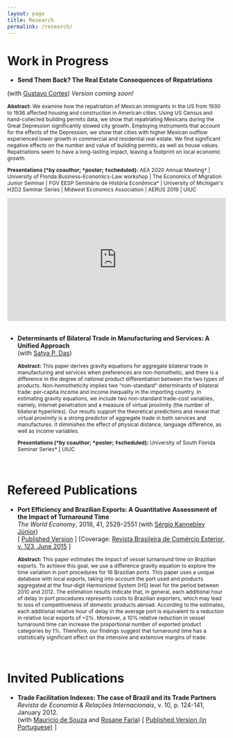 ```yaml
---
layout: page
title: Research
permalink: /research/
---
```


<style>
   .iframe-container {
  padding-top: 56.25%;
  position: relative;
   }
 
.iframe-container iframe {
   border: 0;
   height: 100%;
   width: 100%;
   position: absolute;
   top: 0;
   left: 0;
 }
 </style>

# Work in Progress

- <p style="font-size:14px"><b>Send Them Back? The Real Estate Consequences of Repatriations</b><br>
(with <a href="https://sites.google.com/site/cortesgustavos" target="_blank"> Gustavo Cortes</a>)  <em>Version coming soon! </em></p>

   <p style="font-size:12px"><b>Abstract:</b> We examine how the repatriation of Mexican immigrants in the US from 1930 to 1936 affected housing and construction in American cities. Using US Census and hand-collected building permits data, we show that repatriating Mexicans during the Great Depression significantly slowed city growth. Employing instruments that account for the effects of the Depression, we show that cities with higher Mexican outflow experienced lower growth in commercial and residential real estate. We find significant negative effects on the number and value of building permits, as well as house values. Repatriations seem to have a long-lasting impact, leaving a footprint on local economic growth. </p>
   
   <p style="font-size:12px"><strong>Presentations (*by coauthor; &#8224;poster; &#8225;scheduled):</strong> AEA 2020 Annual Meeting&#8224; | University of Florida Business-Economics-Law workshop | The Economics of Migration Junior Seminar | FGV EESP Seminário de História Econômica* | University of Michigan's H2D2 Seminar Series | Midwest Economics Association | AERUS 2019 | UIUC </p>
      
   <div class="iframe-container"><iframe src="https://player.vimeo.com/video/384544947" frameborder="0" webkitallowfullscreen mozallowfullscreen allowfullscreen></iframe></div>
   
<br>

- <b>Determinants of Bilateral Trade in Manufacturing and Services: A Unified Approach</b><br> (with <a href="https://www.satyapdas.com" target="_blank">Satya P. Das</a>) 

   <p style="font-size:12px"><b>Abstract:</b> This paper derives gravity equations for aggregate bilateral trade in manufacturing and services when preferences are non-homothetic, and there is a difference in the degree of national product differentiation between the two types of products.  Non-homotheticity implies two "non-standard" determinants of bilateral trade: per-capita income and income inequality in the importing country. In estimating gravity equations, we include two non-standard trade-cost variables, namely, internet penetration and a measure of virtual proximity (the number of bilateral hyperlinks). Our results support the theoretical predictions and reveal that virtual proximity is a strong predictor of aggregate trade in both services and manufactures. It diminishes the effect of physical distance, language difference, as well as income variables.</p>
   
   <p style="font-size:12px"><strong>Presentations (*by coauthor; &#8224;poster; &#8225;scheduled):</strong> University of South Florida Seminar Series* | UIUC </p>

<br>

# Refereed Publications

- <p style="font-size:14px"><b>Port Efficiency and Brazilian Exports: A Quantitative Assessment of the Impact of Turnaround Time</b> <br> <em> The World Economy</em>, 2018, 41, 2528–2551 (with <a href="https://scholar.google.com.br/citations?user=dqFJND9idb0C&hl=en" target="_blank"> Sérgio Kannebley Júnior</a>) <br>
   [ <a href="https://doi.org/10.1111/twec.12654" target="_blank">Published Version</a> ] [Coverage: <a href="/files/research/123_VSSKJ.pdf" target="_blank"> Revista Brasileira de Comércio Exterior, v. 123, June 2015</a> ] </p>

   <p style="font-size:12px"><b>Abstract:</b> This paper estimates the impact of vessel turnaround time on Brazilian exports. To achieve this goal, we use a difference gravity equation to explore the time variation in port procedures for 16 Brazilian ports. This paper uses a unique database with local exports, taking into account the port used and products aggregated at the four‐digit Harmonized System (HS) level for the period between 2010 and 2012. The estimation results indicate that, in general, each additional hour of delay in port procedures represents costs to Brazilian exporters, which may lead to loss of competitiveness of domestic products abroad. According to the estimates, each additional relative hour of delay in the average port is equivalent to a reduction in relative local exports of ~2%. Moreover, a 10% relative reduction in vessel turnaround time can increase the proportional number of exported product categories by 1%. Therefore, our findings suggest that turnaround time has a statistically significant effect on the intensive and extensive margins of trade.</p>

<br>

# Invited Publications

- <p style="font-size:14px"><b>Trade Facilitation Indexes: The case of Brazil and its Trade Partners</b> <br>
   <em>Revista de Economia & Relações Internacionais</em>, v. 10, p. 124-141, January 2012. <br> 
   (with <a href="https://scholar.google.com.br/citations?user=ceqK-1QAAAAJ&hl=en" target="_blank">Mauricio de Souza</a> and <a href="https://scholar.google.com.br/citations?user=bnfF3IEAAAAJ&hl=en" target="_blank">Rosane Faria</a>) [ <a href="/files/research/indicadores_facilitacao.pdf" target="_blank">Published Version (in Portuguese)</a> ]</p>

